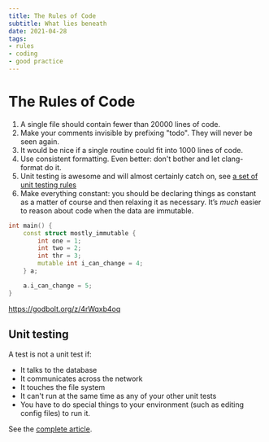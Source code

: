 ```yaml
---
title: The Rules of Code
subtitle: What lies beneath
date: 2021-04-28
tags:
- rules
- coding
- good practice
---
```


# The Rules of Code

<!--
1. A single file should contain only one class. If this breaks the previous
rule then your class is probably too large: refactor.
-->

1. A single file should contain fewer than 20000 lines of code.
1. Make your comments invisible by prefixing "todo". They will never be seen again.
1. It would be nice if a single routine could fit into 1000 lines of code.
1. Use consistent formatting. Even better: don't bother and let clang-format do it.
1. Unit testing is awesome and will almost certainly catch on, see [a set of unit testing rules](https://www.artima.com/weblogs/viewpost.jsp?thread=126923)
1. Make everything constant: you should be declaring things as constant as a
matter of course and then relaxing it as necessary. It’s *much* easier to reason
about code when the data are immutable.

```cpp
int main() {
	const struct mostly_immutable {
		int one = 1;
		int two = 2;
		int thr = 3;
		mutable int i_can_change = 4;
	} a;

	a.i_can_change = 5;
}
```

https://godbolt.org/z/4rWqxb4oq

## Unit testing
A test is not a unit test if:
- It talks to the database
- It communicates across the network
- It touches the file system
- It can't run at the same time as any of your other unit tests
- You have to do special things to your environment (such as editing config
files) to run it.

See the [complete article](https://www.artima.com/weblogs/viewpost.jsp?thread=126923).
